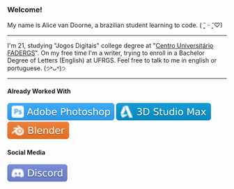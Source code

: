### Welcome!

My name is Alice van Doorne, a brazilian student learning to code. ( ˘͈ ᵕ ˘͈♡)

---

I'm 21, studying "Jogos Digitais" college degree at "[Centro Universitário FADERGS](https://www.fadergs.edu.br/)". On my free time I'm a writer, trying to enroll in a Bachelor Degree of Letters (English) at UFRGS. Feel free to talk to me in english or portuguese. (੭˃ᴗ˂)੭

---

#### Already Worked With

[![Photoshop](./icons/psd.svg)](#already-worked-with)
[![3D Studio Max](./icons/3dsmax.svg)](#already-worked-with)
[![Blender](./icons/blender.svg)](#already-worked-with)

#### Social Media

[![Discord](./icons/discord.svg)](https://discord.com/users/894699948535324692)
